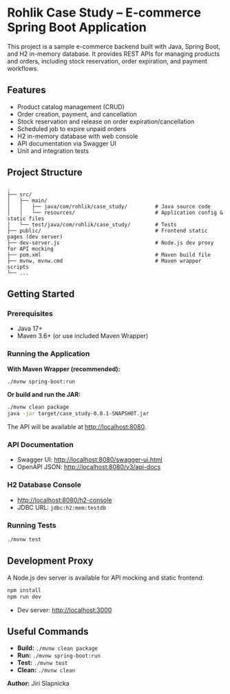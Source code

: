# Rohlik Case Study – E-commerce Spring Boot Application

This project is a sample e-commerce backend built with Java, Spring Boot, and H2 in-memory database. It provides REST APIs for managing products and orders, including stock reservation, order expiration, and payment workflows.

## Features

- Product catalog management (CRUD)
- Order creation, payment, and cancellation
- Stock reservation and release on order expiration/cancellation
- Scheduled job to expire unpaid orders
- H2 in-memory database with web console
- API documentation via Swagger UI
- Unit and integration tests

## Project Structure

```
.
├── src/
│   ├── main/
│   │   ├── java/com/rohlik/case_study/         # Java source code
│   │   └── resources/                          # Application config & static files
│   └── test/java/com/rohlik/case_study/        # Tests
├── public/                                     # Frontend static pages (dev server)
├── dev-server.js                               # Node.js dev proxy for API mocking
├── pom.xml                                     # Maven build file
├── mvnw, mvnw.cmd                              # Maven wrapper scripts
└── ...
```

## Getting Started

### Prerequisites

- Java 17+
- Maven 3.6+ (or use included Maven Wrapper)

### Running the Application

**With Maven Wrapper (recommended):**
```sh
./mvnw spring-boot:run
```

**Or build and run the JAR:**
```sh
./mvnw clean package
java -jar target/case_study-0.0.1-SNAPSHOT.jar
```

The API will be available at [http://localhost:8080](http://localhost:8080).

### API Documentation

- Swagger UI: [http://localhost:8080/swagger-ui.html](http://localhost:8080/swagger-ui.html)
- OpenAPI JSON: [http://localhost:8080/v3/api-docs](http://localhost:8080/v3/api-docs)

### H2 Database Console

- [http://localhost:8080/h2-console](http://localhost:8080/h2-console)
- JDBC URL: `jdbc:h2:mem:testdb`

### Running Tests

```sh
./mvnw test
```

## Development Proxy

A Node.js dev server is available for API mocking and static frontend:
```sh
npm install
npm run dev
```
- Dev server: [http://localhost:3000](http://localhost:3000)

## Useful Commands

- **Build:** `./mvnw clean package`
- **Run:** `./mvnw spring-boot:run`
- **Test:** `./mvnw test`
- **Clean:** `./mvnw clean`

**Author:** Jiri Slapnicka